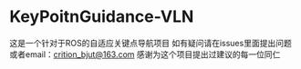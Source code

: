 # KeyPoitnGuidance-VLN
这是一个针对于ROS的自适应关键点导航项目
如有疑问请在issues里面提出问题
或者email：crition_bjut@163.com
感谢为这个项目提出过建议的每一位同仁
